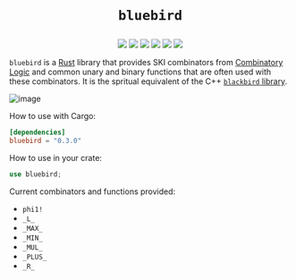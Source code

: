 # <p align="center">`bluebird`</p>

<p align="center">
    <a href="https://github.com/codereport/bluebird/issues" alt="contributions welcome">
        <img src="https://img.shields.io/badge/contributions-welcome-brightgreen.svg?style=flat" /></a>
    <a href="https://lbesson.mit-license.org/" alt="MIT license">
        <img src="https://img.shields.io/badge/License-MIT-blue.svg" /></a>    
    <a href="https://rust-lang.org/">
        <img src="https://img.shields.io/badge/Rust-2021-ff69b4.svg"/></a>
    <a href="https://github.com/codereport?tab=followers" alt="GitHub followers">
        <img src="https://img.shields.io/github/followers/codereport.svg?style=social&label=Follow" /></a>
    <a href="https://GitHub.com/codereport/bluebird/stargazers/" alt="GitHub stars">
        <img src="https://img.shields.io/github/stars/codereport/bluebird.svg?style=social&label=Star" /></a>
    <a href="https://twitter.com/code_report" alt="Twitter">
        <img src="https://img.shields.io/twitter/follow/code_report.svg?style=social&label=@code_report" /></a>
</p>

`bluebird` is a [Rust](https://rust-lang.org/) library that provides SKI combinators from [Combinatory Logic](https://combinatorylogic.com/) and common unary and binary functions that are often used with these combinators. It is the spritual equivalent of the C++ [`blackbird` library](https://github.com/codereport/blackbird).

![image](https://github.com/codereport/bluebird/assets/36027403/16525f2e-58c1-4beb-9bc5-4606702d8c9b)

How to use with Cargo:
```toml
[dependencies]
bluebird = "0.3.0"
```
How to use in your crate:
```rs
use bluebird;
```
Current combinators and functions provided:

* `phi1!`
* `_L_`
* `_MAX_`
* `_MIN_`
* `_MUL_`
* `_PLUS_`
* `_R_`
